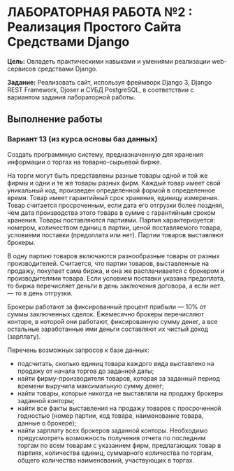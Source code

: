 # ЛАБОРАТОРНАЯ РАБОТА №2 : Реализация Простого Сайта Средствами Django #
**Цель:** Овладеть практическими навыками и умениями реализации web-сервисов средствами Django.

**Задание:** Реализовать сайт, используя фреймворк Django 3, Django REST Framework, Djoser и СУБД PostgreSQL, в соответствии с вариантом задания лабораторной работы.

## Выполнение работы ##
### Вариант 13 (из курса основы баз данных) ###
Создать программную систему, предназначенную для хранения информации о торгах на товарно-сырьевой бирже.

На торги могут быть представлены разные товары одной и той же фирмы и одни и те же товары разных фирм. Каждый товар имеет свой уникальный код, произведен определенной формой в определенное время. Товар имеет гарантийный срок хранения, единицу измерения. Товар считается просроченным, если дата его отгрузки более поздняя, чем дата производства этого товара в сумме с гарантийным сроком хранения. Товары поставляются партиями. Партия характеризуется: номером, количеством единиц в партии, ценой поставляемого товара, условиями поставки (предоплата или нет). Партии товаров выставляют брокеры.

В одну партию товаров включаются разнообразные товары от разных производителей. Считается, что партии товаров, выставленные на продажу, покупает сама биржа, и она же расплачивается с брокером и производителями товара. Если условием поставки указана предоплата, то биржа перечисляет деньги в день заключения договора, а если нет — то в день отгрузки.

Брокеры работают за фиксированный процент прибыли — 10% от суммы заключенных сделок. Ежемесячно брокеры перечисляют конторе, в которой они работают, фиксированную сумму денег, а все остальные заработанные ими деньги составляют их чистый доход (зарплату).

Перечень возможных запросов к базе данных:

* подсчитать, сколько единиц товара каждого вида выставлено на продажу от начала торгов до заданной даты;
* найти фирму-производителя товаров, которая за заданный период времени выручила максимальную сумму денег;
* найти товары, которые никогда не выставляли на продажу брокеры заданной конторы;
* найти все факты выставления на продажу товаров с просроченной годностью (номер партии, код товара, наименование товара, данные о брокере);
* найти зарплату всех брокеров заданной конторы.
Необходимо предусмотреть возможность получения отчета по последним торгам по всем товарам с указанием фирм, предлагающих товар в партиях, количества единиц, суммарного количества по торгам, общего количества наименований, участвующих в торгах.
